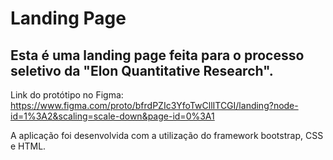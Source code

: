# Landing Page

## Esta é uma landing page feita para o processo seletivo da "Elon Quantitative Research". 

Link do protótipo no Figma: https://www.figma.com/proto/bfrdPZIc3YfoTwCllITCGI/landing?node-id=1%3A2&scaling=scale-down&page-id=0%3A1

A aplicação foi desenvolvida com a utilização do framework bootstrap, CSS e HTML. 
